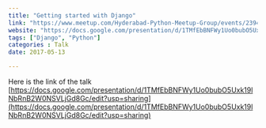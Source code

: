 ```yaml
---
title: "Getting started with Django"
link: "https://www.meetup.com/Hyderabad-Python-Meetup-Group/events/239460973/"
website: "https://docs.google.com/presentation/d/1TMfEbBNFWy1Uo0bubO5Uxk19lNbRnB2W0NSVLjGd8Gc/edit#slide=id.p"
tags: ["Django", "Python"]
categories : Talk
date: 2017-05-13

---
```


Here is the link of the talk [https://docs.google.com/presentation/d/1TMfEbBNFWy1Uo0bubO5Uxk19lNbRnB2W0NSVLjGd8Gc/edit?usp=sharing](https://docs.google.com/presentation/d/1TMfEbBNFWy1Uo0bubO5Uxk19lNbRnB2W0NSVLjGd8Gc/edit?usp=sharing)
